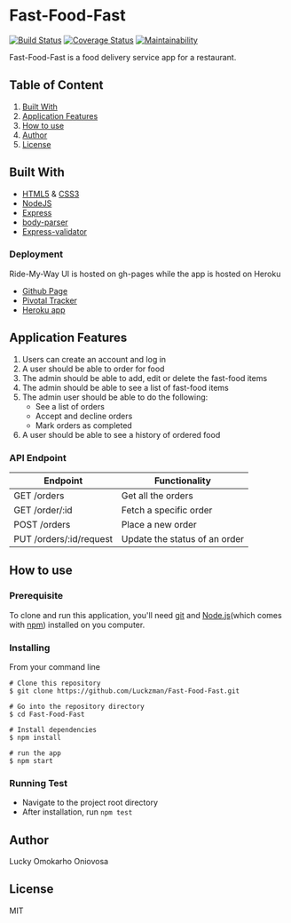 # Fast-Food-Fast

[![Build Status](https://travis-ci.com/Luckzman/Fast-Food-Fast.svg?branch=develop)](https://travis-ci.com/Luckzman/Fast-Food-Fast)
[![Coverage Status](https://coveralls.io/repos/github/Luckzman/Fast-Food-Fast/badge.svg?branch=develop)](https://coveralls.io/github/Luckzman/Fast-Food-Fast?branch=develop)
[![Maintainability](https://api.codeclimate.com/v1/badges/6b8c8ed5861f3851d0f0/maintainability)](https://codeclimate.com/github/Luckzman/Fast-Food-Fast/maintainability)

Fast-Food-Fast​ is a food delivery service app for a restaurant.


## Table of Content 
1. [Built With](#built-with)
2. [Application Features](#application-features)
3. [How to use](#how-to-use)
4. [Author](#author)
5. [License](#license)

## Built With
* [HTML5](https://developer.mozilla.org/en-US/docs/Web/Guide/HTML/HTML5) & [CSS3](https://developer.mozilla.org/en-US/docs/Web/CSS/CSS3)
* [NodeJS](https://nodejs.org/en/)
* [Express](https://expressjs.com/)
* [body-parser](https://www.npmjs.com/package/body-parser)
* [Express-validator](https://www.npmjs.com/package/express-validator)

### Deployment
Ride-My-Way UI is hosted on gh-pages while the app is hosted on Heroku
* [Github Page](https://luckzman.github.io/Fast-Food-Fast/ui/index.html)
* [Pivotal Tracker](https://www.pivotaltracker.com/n/projects/2193919)
* [Heroku app](https://fastfoodfast2018.herokuapp.com/api/v1/order/)

## Application Features
1. Users can create an account and log in
2. A user should be able to order for food
3. The admin should be able to add, edit or delete the fast-food items
4. The admin should be able to see a list of fast-food items
5. The admin user should be able to do the following:
    * See a list of orders
    * Accept and decline orders
    * Mark orders as completed
6. A user should be able to see a history of ordered food

### API Endpoint
Endpoint | Functionality
-------- | -------------
GET  /orders | Get all the orders
GET /order/:id | Fetch a specific order
POST /orders | Place a new order
PUT /orders/:id/request | Update the status of an order

## How to use
### Prerequisite
To clone and run this application, you'll need [git](https://git-scm.com/downloads) and [Node.js](https://nodejs.org/en/download/)(which comes with [npm](https://www.npmjs.com/)) installed on you computer.

### Installing
From your command line
```
# Clone this repository
$ git clone https://github.com/Luckzman/Fast-Food-Fast.git

# Go into the repository directory
$ cd Fast-Food-Fast

# Install dependencies
$ npm install

# run the app
$ npm start
```

### Running Test
* Navigate to the project root directory
* After installation, run `npm test`

## Author
Lucky Omokarho Oniovosa

## License
MIT